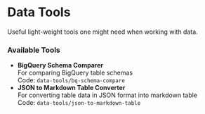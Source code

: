 # Data Tools

Useful light-weight tools one might need when working with data.

### Available Tools
- **BigQuery Schema Comparer**  
  For comparing BigQuery table schemas  
  Code: `data-tools/bq-schema-compare`
- **JSON to Markdown Table Converter**  
  For converting table data in JSON format into markdown table  
  Code: `data-tools/json-to-markdown-table` 